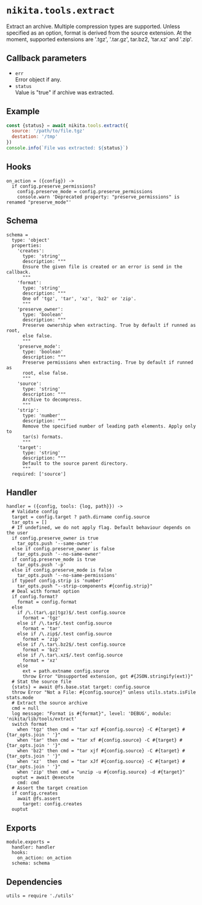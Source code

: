 
# `nikita.tools.extract`

Extract an archive. Multiple compression types are supported. Unless
specified as an option, format is derived from the source extension. At the
moment, supported extensions are '.tgz', '.tar.gz', tar.bz2, 'tar.xz' and '.zip'.

## Callback parameters

* `err`   
  Error object if any.   
* `status`   
  Value is "true" if archive was extracted.   

## Example

```js
const {status} = await nikita.tools.extract({
  source: '/path/to/file.tgz'
  destation: '/tmp'
})
console.info(`File was extracted: ${status}`)
```

## Hooks

    on_action = ({config}) ->
      if config.preserve_permissions?
        config.preserve_mode = config.preserve_permissions
        console.warn 'Deprecated property: "preserve_permissions" is renamed "preserve_mode"'

## Schema

    schema =
      type: 'object'
      properties:
        'creates':
          type: 'string'
          description: """
          Ensure the given file is created or an error is send in the callback.
          """
        'format':
          type: 'string'
          description: """
          One of 'tgz', 'tar', 'xz', 'bz2' or 'zip'.
          """
        'preserve_owner':
          type: 'boolean'
          description: """
          Preserve ownership when extracting. True by default if runned as root,
          else false.
          """
        'preserve_mode':
          type: 'boolean'
          description: """
          Preserve permissions when extracting. True by default if runned as
          root, else false.
          """
        'source':
          type: 'string'
          description: """
          Archive to decompress.
          """
        'strip':
          type: 'number'
          description: """
          Remove the specified number of leading path elements. Apply only to
          tar(s) formats.
          """
        'target':
          type: 'string'
          description: """
          Default to the source parent directory.
          """
      required: ['source']

## Handler

    handler = ({config, tools: {log, path}}) ->
      # Validate config
      target = config.target ? path.dirname config.source
      tar_opts = []
      # If undefined, we do not apply flag. Default behaviour depends on the user
      if config.preserve_owner is true
        tar_opts.push '--same-owner'
      else if config.preserve_owner is false
        tar_opts.push '--no-same-owner'
      if config.preserve_mode is true
        tar_opts.push '-p'
      else if config.preserve_mode is false
        tar_opts.push '--no-same-permissions'
      if typeof config.strip is 'number'
        tar_opts.push "--strip-components #{config.strip}"
      # Deal with format option
      if config.format?
        format = config.format
      else
        if /\.(tar\.gz|tgz)$/.test config.source
          format = 'tgz'
        else if /\.tar$/.test config.source
          format = 'tar'
        else if /\.zip$/.test config.source
          format = 'zip'
        else if /\.tar\.bz2$/.test config.source
          format = 'bz2'
        else if /\.tar\.xz$/.test config.source
          format = 'xz'
        else
          ext = path.extname config.source
          throw Error "Unsupported extension, got #{JSON.stringify(ext)}"
      # Stat the source file
      {stats} = await @fs.base.stat target: config.source
      throw Error "Not a File: #{config.source}" unless utils.stats.isFile stats.mode
      # Extract the source archive
      cmd = null
      log message: "Format is #{format}", level: 'DEBUG', module: 'nikita/lib/tools/extract'
      switch format
        when 'tgz' then cmd = "tar xzf #{config.source} -C #{target} #{tar_opts.join ' '}"
        when 'tar' then cmd = "tar xf #{config.source} -C #{target} #{tar_opts.join ' '}"
        when 'bz2' then cmd = "tar xjf #{config.source} -C #{target} #{tar_opts.join ' '}"
        when 'xz'  then cmd = "tar xJf #{config.source} -C #{target} #{tar_opts.join ' '}"
        when 'zip' then cmd = "unzip -u #{config.source} -d #{target}"
      ouptut = await @execute
        cmd: cmd
      # Assert the target creation
      if config.creates
        await @fs.assert
          target: config.creates
      ouptut

## Exports

    module.exports =
      handler: handler
      hooks:
        on_action: on_action
      schema: schema

## Dependencies

    utils = require './utils'
